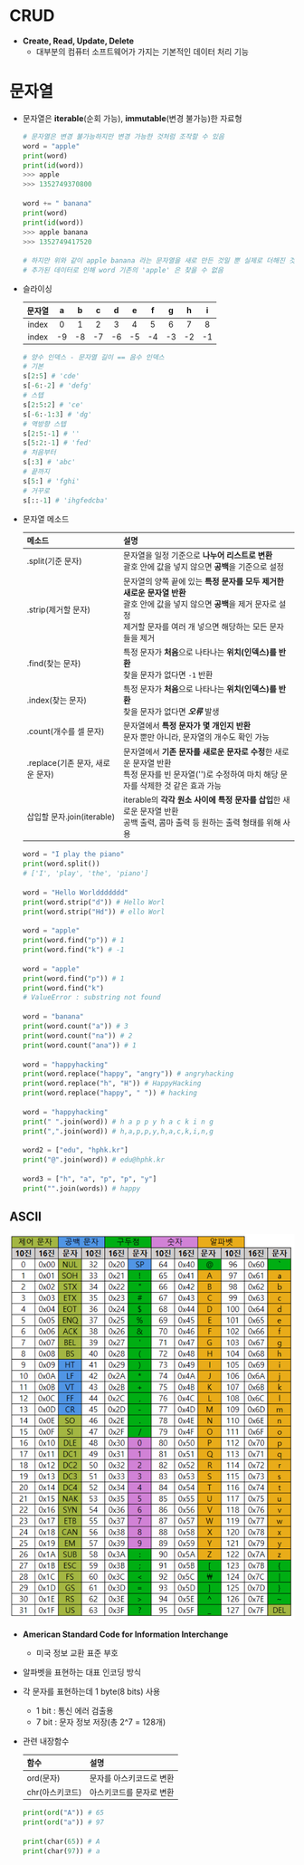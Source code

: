 # CRUD

- **Create, Read, Update, Delete**
  - 대부분의 컴퓨터 소프트웨어가 가지는 기본적인 데이터 처리 기능

# 문자열

- 문자열은 **iterable**(순회 가능), **immutable**(변경 불가능)한 자료형

  ```python
  # 문자열은 변경 불가능하지만 변경 가능한 것처럼 조작할 수 있음
  word = "apple"
  print(word)
  print(id(word))
  >>> apple
  >>> 1352749370800
  
  word += " banana"
  print(word)
  print(id(word))
  >>> apple banana
  >>> 1352749417520
  
  # 하지만 위와 같이 apple banana 라는 문자열을 새로 만든 것일 뿐 실제로 더해진 것은 아님
  # 추가된 데이터로 인해 word 기존의 'apple' 은 찾을 수 없음
  ```

- 슬라이싱

  | 문자열 |  a   |  b   |  c   |  d   |  e   |  f   |  g   |  h   |  i   |
  | :----: | :--: | :--: | :--: | :--: | :--: | :--: | :--: | :--: | :--: |
  | index  |  0   |  1   |  2   |  3   |  4   |  5   |  6   |  7   |  8   |
  | index  |  -9  |  -8  |  -7  |  -6  |  -5  |  -4  |  -3  |  -2  |  -1  |

  ```python
  # 양수 인덱스 - 문자열 길이 == 음수 인덱스
  # 기본
  s[2:5] # 'cde'
  s[-6:-2] # 'defg'
  # 스텝
  s[2:5:2] # 'ce'
  s[-6:-1:3] # 'dg'
  # 역방향 스텝
  s[2:5:-1] # ''
  s[5:2:-1] # 'fed'
  # 처음부터
  s[:3] # 'abc'
  # 끝까지
  s[5:] # 'fghi'
  # 거꾸로
  s[::-1] # 'ihgfedcba'
  ```

- 문자열 메소드

  | 메소드                           | 설명                                                         |
  | :------------------------------- | ------------------------------------------------------------ |
  | .split(기준 문자)                | 문자열을 일정 기준으로 **나누어 리스트로 변환**<br/>괄호 안에 값을 넣지 않으면 **공백**을 기준으로 설정 |
  | .strip(제거할 문자)              | 문자열의 양쪽 끝에 있는 **특정 문자를 모두 제거한 새로운 문자열 반환**<br/>괄호 안에 값을 넣지 않으면 **공백**을 제거 문자로 설정<br/>제거할 문자를 여러 개 넣으면 해당하는 모든 문자들을 제거 |
  | .find(찾는 문자)                 | 특정 문자가 **처음**으로 나타나는 **위치(인덱스)를 반환**<br/>찾을 문자가 없다면 `-1` 반환 |
  | .index(찾는 문자)                | 특정 문자가 **처음**으로 나타나는 **위치(인덱스)를 반환**<br/>찾을 문자가 없다면 ***오류*** 발생 |
  | .count(개수를 셀 문자)           | 문자열에서 **특정 문자가 몇 개인지 반환**<br/>문자 뿐만 아니라, 문자열의 개수도 확인 가능 |
  | .replace(기존 문자, 새로운 문자) | 문자열에서 **기존 문자를 새로운 문자로 수정**한 새로운 문자열 반환<br/>특정 문자를 빈 문자열('')로 수정하여 마치 해당 문자를 삭제한 것 같은 효과 가능 |
  | 삽입할 문자.join(iterable)       | iterable의 **각각 원소 사이에 특정 문자를 삽입**한 새로운 문자열 반환<br/>공백 출력, 콤마 출력 등 원하는 출력 형태를 위해 사용 |

  ```python
  word = "I play the piano"
  print(word.split())
  # ['I', 'play', 'the', 'piano']
  
  word = "Hello Worlddddddd"
  print(word.strip("d")) # Hello Worl
  print(word.strip("Hd")) # ello Worl
  
  word = "apple"
  print(word.find("p")) # 1
  print(word.find("k") # -1
  
  word = "apple"
  print(word.find("p")) # 1
  print(word.find("k")
  # ValueError : substring not found
        
  word = "banana"
  print(word.count("a")) # 3
  print(word.count("na")) # 2
  print(word.count("ana")) # 1
        
  word = "happyhacking"
  print(word.replace("happy", "angry")) # angryhacking
  print(word.replace("h", "H")) # HappyHacking
  print(word.replace("happy", " ")) # hacking
           
  word = "happyhacking"
  print(" ".join(word)) # h a p p y h a c k i n g
  print(",".join(word)) # h,a,p,p,y,h,a,c,k,i,n,g
  
  word2 = ["edu", "hphk.kr"]
  print("@".join(word)) # edu@hphk.kr
  
  word3 = ["h", "a", "p", "p", "y"]
  print("".join(words)) # happy
  ```

## ASCII

![./ascii.png](./ascii.png)

- **American Standard Code for Information Interchange**

  - 미국 정보 교환 표준 부호

- 알파벳을 표현하는 대표 인코딩 방식

- 각 문자를 표현하는데 1 byte(8 bits) 사용

  - 1 bit : 통신 에러 검출용
  - 7 bit : 문자 정보 저장(총 2^7 = 128개)

- 관련 내장함수

  | 함수            | 설명                     |
  | --------------- | ------------------------ |
  | ord(문자)       | 문자를 아스키코드로 변환 |
  | chr(아스키코드) | 아스키코드를 문자로 변환 |

  ```python
  print(ord("A")) # 65
  print(ord("a")) # 97
  
  print(char(65)) # A
  print(char(97)) # a
  ```

  
